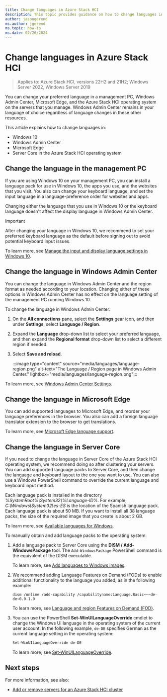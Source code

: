 ```yaml
---
title: Change languages in Azure Stack HCI
description: This topic provides guidance on how to change languages in the Azure Stack HCI operating system, Windows 10, Windows Admin Center, and Microsoft Edge.
author: jasongerend
ms.author: jgerend
ms.topic: how-to
ms.date: 02/26/2024
---
```


# Change languages in Azure Stack HCI

> Applies to: Azure Stack HCI, versions 22H2 and 21H2; Windows Server 2022, Windows Server 2019

You can change your preferred language in a management PC, Windows Admin Center, Microsoft Edge, and the Azure Stack HCI operating system on the servers that you manage. Windows Admin Center remains in your language of choice regardless of language changes in these other resources.

This article explains how to change languages in:
- Windows 10
- Windows Admin Center
- Microsoft Edge
- Server Core in the Azure Stack HCI operating system

## Change the language in the management PC
If you are using Windows 10 on your management PC, you can install a language pack for use in Windows 10, the apps you use, and the websites that you visit. You also can change your keyboard language, and set the input language in a language-preference order for websites and apps.

Changing either the language that you use in Windows 10 or the keyboard language doesn't affect the display language in Windows Admin Center.

   >[!IMPORTANT]
   > After changing your language in Windows 10, we recommend to set your preferred keyboard language as the default before signing out to avoid potential keyboard input issues.

To learn more, see [Manage the input and display language settings in Windows 10](https://support.microsoft.com/help/4496404/windows-10-manage-the-input-and-display-language).

## Change the language in Windows Admin Center
You can change the language in Windows Admin Center and the region format as needed according to your location. Changing either of these options in Windows Admin Center has no effect on the language setting of the management PC running Windows 10.

To change the language in Windows Admin Center:
1. On the **All connections** pane, select the **Settings** gear icon, and then under **Settings**, select **Language / Region**.
1. Expand the **Language** drop-down list to select your preferred language, and then expand the **Regional format** drop-down list to select a different region if needed.
1. Select **Save and reload**.

    :::image type="content" source="media/languages/language-region.png" alt-text="The Language / Region page in Windows Admin Center." lightbox="media/languages/language-region.png":::

To learn more, see [Windows Admin Center Settings](/windows-server/manage/windows-admin-center/configure/settings).

## Change the language in Microsoft Edge
You can add supported languages to Microsoft Edge, and reorder your language preferences in the browser. You also can add a foreign language translator extension to the browser to get translations.

To learn more, see [Microsoft Edge language support](/deployedge/microsoft-edge-supported-languages).

## Change the language in Server Core
If you need to change the language in Server Core of the Azure Stack HCI operating system, we recommend doing so after clustering your servers. You can add supported language packs to Server Core, and then change the language and keyboard layout to the one you want to use. You can also use a Windows PowerShell command to override the current language and keyboard input method.

Each language pack is installed in the directory *%SystemRoot%\System32\\%Language-ID%*. For example, *C:\Windows\System32\es-ES* is the location of the Spanish language pack. Each language pack is about 50 MB. If you want to install all 38 language packs, the size of the required image that you create is about 2 GB.

To learn more, see [Available languages for Windows](/windows-hardware/manufacture/desktop/available-language-packs-for-windows).

To manually obtain and add language packs to the operating system:

1. Add a language pack to Server Core using the **DISM / Add-WindowsPackage** tool. The `Add-WindowsPackage` PowerShell command is the equivalent of the DISM executable.

    To learn more, see [Add languages to Windows images](/windows-hardware/manufacture/desktop/add-language-packs-to-windows).

1. We recommend adding Language Features on Demand (FODs) to enable additional functionality to the language you added, as in the following example:

    ```DOS
    dism /online /add-capability /capabilityname:Language.Basic~~~de-de~0.0.1.0
    ```

    To learn more, see [Language and region Features on Demand (FOD)](/windows-hardware/manufacture/desktop/features-on-demand-language-fod).

1. You can use the PowerShell **Set-WinUILanguageOverride** cmdlet to change the Windows UI language in the operating system of the current user account. In the following example, `de-DE` specifies German as the current language setting in the operating system:

    ```PowerShell
    Set-WinUILanguageOverride de-DE
    ```

    To learn more, see [Set-WinUILanguageOverride](/powershell/module/international/set-winuilanguageoverride?view=win10-ps&preserve-view=true).

## Next steps
For more information, see also:

- [Add or remove servers for an Azure Stack HCI cluster](./add-cluster.md)
